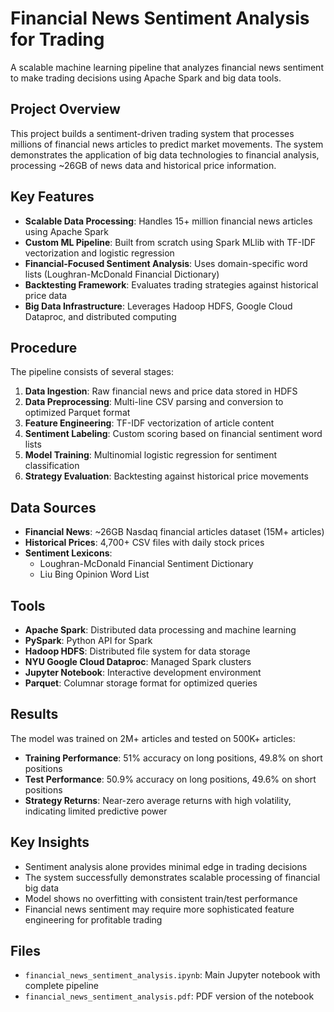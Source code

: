# Financial News Sentiment Analysis for Trading

A scalable machine learning pipeline that analyzes financial news sentiment to make trading decisions using Apache Spark and big data tools.

## Project Overview

This project builds a sentiment-driven trading system that processes millions of financial news articles to predict market movements. The system demonstrates the application of big data technologies to financial analysis, processing ~26GB of news data and historical price information.

## Key Features

- **Scalable Data Processing**: Handles 15+ million financial news articles using Apache Spark
- **Custom ML Pipeline**: Built from scratch using Spark MLlib with TF-IDF vectorization and logistic regression
- **Financial-Focused Sentiment Analysis**: Uses domain-specific word lists (Loughran-McDonald Financial Dictionary)
- **Backtesting Framework**: Evaluates trading strategies against historical price data
- **Big Data Infrastructure**: Leverages Hadoop HDFS, Google Cloud Dataproc, and distributed computing

## Procedure

The pipeline consists of several stages:

1. **Data Ingestion**: Raw financial news and price data stored in HDFS
2. **Data Preprocessing**: Multi-line CSV parsing and conversion to optimized Parquet format
3. **Feature Engineering**: TF-IDF vectorization of article content
4. **Sentiment Labeling**: Custom scoring based on financial sentiment word lists
5. **Model Training**: Multinomial logistic regression for sentiment classification
6. **Strategy Evaluation**: Backtesting against historical price movements

## Data Sources

- **Financial News**: ~26GB Nasdaq financial articles dataset (15M+ articles)
- **Historical Prices**: 4,700+ CSV files with daily stock prices
- **Sentiment Lexicons**: 
  - Loughran-McDonald Financial Sentiment Dictionary
  - Liu Bing Opinion Word List

## Tools

- **Apache Spark**: Distributed data processing and machine learning
- **PySpark**: Python API for Spark
- **Hadoop HDFS**: Distributed file system for data storage
- **NYU Google Cloud Dataproc**: Managed Spark clusters
- **Jupyter Notebook**: Interactive development environment
- **Parquet**: Columnar storage format for optimized queries

## Results

The model was trained on 2M+ articles and tested on 500K+ articles:

- **Training Performance**: 51% accuracy on long positions, 49.8% on short positions
- **Test Performance**: 50.9% accuracy on long positions, 49.6% on short positions
- **Strategy Returns**: Near-zero average returns with high volatility, indicating limited predictive power

## Key Insights

- Sentiment analysis alone provides minimal edge in trading decisions
- The system successfully demonstrates scalable processing of financial big data
- Model shows no overfitting with consistent train/test performance
- Financial news sentiment may require more sophisticated feature engineering for profitable trading

## Files

- `financial_news_sentiment_analysis.ipynb`: Main Jupyter notebook with complete pipeline
- `financial_news_sentiment_analysis.pdf`: PDF version of the notebook